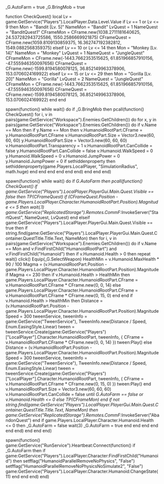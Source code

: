 _G.AutoFarm = true
_G.BringMob = true

function CheckQuest()
    local Lv = game:GetService("Players").LocalPlayer.Data.Level.Value
    if Lv == 1 or Lv <= 9 then
        Mon = "Bandit [Lv. 5]"
        NameMon = "Bandit"
        LvQuest = 1
        NameQuest = "BanditQuest1"
        CFrameMon = CFrame.new(1038.2711181640625, 24.537282943725586, 1550.2586669921875)
        CFrameQuest = CFrame.new(1059.8109130859375, 16.362747192382812, 1549.0882568359375)
    elseif Lv == 10 or Lv <= 14 then
        Mon = "Monkey [Lv. 14]"
        NameMon = "Monkey"
        LvQuest = 1
        NameQuest = "JungleQuest"
        CFrameMon = CFrame.new(-1443.7662353515625, 61.851966857910156, -47.555946350097656)
        CFrameQuest = CFrame.new(-1599.8194580078125, 36.852149963378906, 153.0706024169922)
    elseif Lv == 15 or Lv <= 29 then
        Mon = "Gorilla [Lv. 20]"
        NameMon = "Gorilla"
        LvQuest = 2
        NameQuest = "JungleQuest"
        CFrameMon = CFrame.new(-1443.7662353515625, 61.851966857910156, -47.555946350097656)
        CFrameQuest = CFrame.new(-1599.8194580078125, 36.852149963378906, 153.0706024169922)
    end
end

spawn(function()
    while wait() do
        if _G.BringMob then
            pcall(function()
                CheckQuest()
                for i, v in pairs(game:GetService("Workspace").Enemies:GetChildren()) do
                    for x, y in pairs(game:GetService("Workspace").Enemies:GetChildren()) do
                        if v.Name == Mon then
                            if y.Name == Mon then
                                v.HumanoidRootPart.CFrame = y.HumanoidRootPart.CFrame
                                v.HumanoidRootPart.Size = Vector3.new(60, 60, 60)
                                y.HumanoidRootPart.Size = Vector3.new(60, 60, 60)
                                v.HumanoidRootPart.Transparency = 1
                                v.HumanoidRootPart.CanCollide = false
                                y.HumanoidRootPart.CanCollide = false
                                v.Humanoid.WalkSpeed = 0
                                y.Humanoid.WalkSpeed = 0
                                v.Humanoid.JumpPower = 0
                                y.Humanoid.JumpPower = 0
                                if sethiddenproperty then
                                    sethiddenproperty(game.Players.LocalPlayer, "SimulationRadius", math.huge)
                                end
                            end
                        end
                    end
                end
            end)
        end
    end
end)

spawn(function()
    while wait() do
        if _G.AutoFarm then
            pcall(function()
                CheckQuest()
                if game:GetService("Players").LocalPlayer.PlayerGui.Main.Quest.Visible == false then
                    TP(CFrameQuest)
                    if (CFrameQuest.Position - game.Players.LocalPlayer.Character.HumanoidRootPart.Position).Magnitude <= 5 then
                        wait(.1)
                        game:GetService("ReplicatedStorage").Remotes.CommF_:InvokeServer("StartQuest", NameQuest, LvQuest)
                    end
                elseif game:GetService("Players").LocalPlayer.PlayerGui.Main.Quest.Visible == true then
                    if string.find(game:GetService("Players").LocalPlayer.PlayerGui.Main.Quest.Container.QuestTitle.Title.Text, NameMon) then
                        for i, v in pairs(game:GetService("Workspace").Enemies:GetChildren()) do
                            if v.Name == Mon and v:FindFirstChild("HumanoidRootPart") and v:FindFirstChild("Humanoid") then
                                if v.Humanoid.Health > 0 then
                                    repeat
                                        wait()
                                        click()
                                        Equip(_G.SelectWeapon)
                                        HealthMin = v.Humanoid.MaxHealth * 90 / 100
                                        Magma = (v.HumanoidRootPart.Position - game.Players.LocalPlayer.Character.HumanoidRootPart.Position).Magnitude
                                        if Magma <= 230 then
                                            if v.Humanoid.Health > HealthMin then
                                                game.Players.LocalPlayer.Character.HumanoidRootPart.CFrame = v.HumanoidRootPart.CFrame * CFrame.new(0, 0, 14)
                                            else
                                                game.Players.LocalPlayer.Character.HumanoidRootPart.CFrame = v.HumanoidRootPart.CFrame * CFrame.new(0, 15, 0)
                                            end
                                        end
                                        if v.Humanoid.Health > HealthMin then
                                            Distance = (v.HumanoidRootPart.Position - game.Players.LocalPlayer.Character.HumanoidRootPart.Position).Magnitude
                                            Speed = 300
                                            tweenService, tweenInfo = game:GetService("TweenService"), TweenInfo.new(Distance / Speed, Enum.EasingStyle.Linear)
                                            tween = tweenService:Create(game:GetService("Players")["LocalPlayer"].Character.HumanoidRootPart, tweenInfo, { CFrame = v.HumanoidRootPart.CFrame * CFrame.new(0, 0, 14) })
                                            tween:Play()
                                        else
                                            Distance = (v.HumanoidRootPart.Position - game.Players.LocalPlayer.Character.HumanoidRootPart.Position).Magnitude
                                            Speed = 300
                                            tweenService, tweenInfo = game:GetService("TweenService"), TweenInfo.new(Distance / Speed, Enum.EasingStyle.Linear)
                                            tween = tweenService:Create(game:GetService("Players")["LocalPlayer"].Character.HumanoidRootPart, tweenInfo, { CFrame = v.HumanoidRootPart.CFrame * CFrame.new(0, 15, 0) })
                                            tween:Play()
                                        end
                                        v.HumanoidRootPart.Size = Vector3.new(60, 60, 60)
                                        v.HumanoidRootPart.CanCollide = false
                                    until _G.AutoFarm == false or v.Humanoid.Health <= 0
                                else
                                    TP(CFrameMon)
                                end
                                if not string.find(game:GetService("Players").LocalPlayer.PlayerGui.Main.Quest.Container.QuestTitle.Title.Text, NameMon) then
                                    game:GetService("ReplicatedStorage").Remotes.CommF_:InvokeServer("AbandonQuest")
                                end
                                if game.Players.LocalPlayer.Character.Humanoid.Health <= 0 then
                                    _G.AutoFarm = false
                                    wait(3)
                                    _G.AutoFarm = true
                                end
                            end
                        end
                    end
                end
            end)
        end
    end
end)

spawn(function()
    game:GetService("RunService").Heartbeat:Connect(function()
        if _G.AutoFarm then
            if game:GetService("Players").LocalPlayer.Character:FindFirstChild("Humanoid") then
                setfflag("HumanoidParallelRemoveNoPhysics", "False")
                setfflag("HumanoidParallelRemoveNoPhysicsNoSimulate2", "False")
                game:GetService("Players").LocalPlayer.Character.Humanoid:ChangeState(11)
            end
        end
    end)
end)
